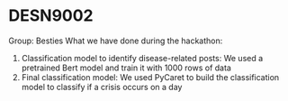 # DESN9002
Group: Besties
What we have done during the hackathon:
1. Classification model to identify disease-related posts: We used a pretrained Bert model and train it with 1000 rows of data
2. Final classification model: We used PyCaret to build the classification model to classify if a crisis occurs on a day
